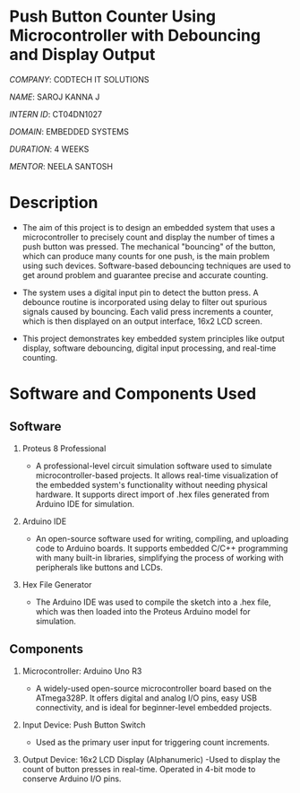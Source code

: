 # Push Button Counter Using Microcontroller with Debouncing and Display Output

*COMPANY*: CODTECH IT SOLUTIONS

*NAME*: SAROJ KANNA J

*INTERN ID*: CT04DN1027

*DOMAIN*: EMBEDDED SYSTEMS

*DURATION*: 4 WEEKS

*MENTOR*: NEELA SANTOSH

# Description

+ The aim of this project is to design an embedded system that uses a microcontroller to precisely count and display the number of times a push button was pressed.  The mechanical "bouncing" of the button, which can produce many counts for one push, is the main problem using such devices. Software-based debouncing techniques are used to get around problem and guarantee precise and accurate counting.

+ The system uses a digital input pin to detect the button press. A debounce routine is incorporated using delay to filter out spurious signals caused by bouncing. Each valid press increments a counter, which is then displayed on an output interface, 16x2 LCD screen.

+ This project demonstrates key embedded system principles like output display, software debouncing, digital input processing, and real-time counting.

# Software and Components Used

## Software 

1. Proteus 8 Professional
   - A professional-level circuit simulation software used to simulate microcontroller-based projects. It allows real-time visualization of the embedded system's functionality without needing physical hardware. It supports direct import of .hex files generated from Arduino IDE for simulation.

2. Arduino IDE
   - An open-source software used for writing, compiling, and uploading code to Arduino boards. It supports embedded C/C++ programming with many built-in libraries, simplifying the process of working with peripherals like buttons and LCDs.
  
3. Hex File Generator
   - The Arduino IDE was used to compile the sketch into a .hex file, which was then loaded into the Proteus Arduino model for simulation.
  
## Components

1. Microcontroller: Arduino Uno R3
   - A widely-used open-source microcontroller board based on the ATmega328P. It offers digital and analog I/O pins, easy USB connectivity, and is ideal for beginner-level embedded projects.
  
2. Input Device: Push Button Switch
   - Used as the primary user input for triggering count increments.

3. Output Device: 16x2 LCD Display (Alphanumeric)
   -Used to display the count of button presses in real-time. Operated in 4-bit mode to conserve Arduino I/O pins.


